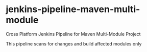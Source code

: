 # jenkins-pipeline-maven-multi-module
Cross Platform Jenkins Pipeline for Maven Multi-Module Project

This pipeline scans for changes and build affected modules only
